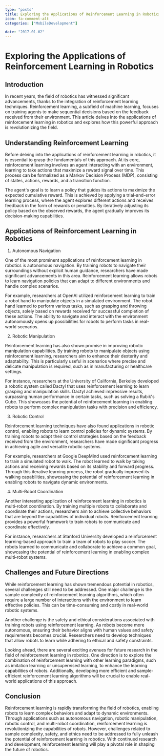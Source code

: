 ```yaml
---
type: "posts"
title: Exploring the Applications of Reinforcement Learning in Robotics
icon: fa-comment-alt
categories: ["MobileDevelopment"]

date: "2017-01-02"
---
```




# Exploring the Applications of Reinforcement Learning in Robotics

## Introduction

In recent years, the field of robotics has witnessed significant advancements, thanks to the integration of reinforcement learning techniques. Reinforcement learning, a subfield of machine learning, focuses on training agents to make sequential decisions based on the feedback received from their environment. This article delves into the applications of reinforcement learning in robotics and explores how this powerful approach is revolutionizing the field.

## Understanding Reinforcement Learning

Before delving into the applications of reinforcement learning in robotics, it is essential to grasp the fundamentals of this approach. At its core, reinforcement learning involves an agent interacting with an environment, learning to take actions that maximize a reward signal over time. This process can be formalized as a Markov Decision Process (MDP), consisting of states, actions, rewards, and a transition function.

The agent's goal is to learn a policy that guides its actions to maximize the expected cumulative reward. This is achieved by applying a trial-and-error learning process, where the agent explores different actions and receives feedback in the form of rewards or penalties. By iteratively adjusting its policy based on the observed rewards, the agent gradually improves its decision-making capabilities.

## Applications of Reinforcement Learning in Robotics

1. Autonomous Navigation

One of the most prominent applications of reinforcement learning in robotics is autonomous navigation. By training robots to navigate their surroundings without explicit human guidance, researchers have made significant advancements in this area. Reinforcement learning allows robots to learn navigation policies that can adapt to different environments and handle complex scenarios.

For example, researchers at OpenAI utilized reinforcement learning to train a robot hand to manipulate objects in a simulated environment. The robot hand learned to perform various tasks, such as grasping and throwing objects, solely based on rewards received for successful completion of these actions. The ability to navigate and interact with the environment autonomously opens up possibilities for robots to perform tasks in real-world scenarios.

2. Robotic Manipulation

Reinforcement learning has also shown promise in improving robotic manipulation capabilities. By training robots to manipulate objects using reinforcement learning, researchers aim to enhance their dexterity and adaptability. This is particularly useful in scenarios where precise and delicate manipulation is required, such as in manufacturing or healthcare settings.

For instance, researchers at the University of California, Berkeley developed a robotic system called Dactyl that uses reinforcement learning to learn grasping and manipulation skills. Dactyl achieved impressive results, surpassing human performance in certain tasks, such as solving a Rubik's Cube. This showcases the potential of reinforcement learning in enabling robots to perform complex manipulation tasks with precision and efficiency.

3. Robotic Control

Reinforcement learning techniques have also found applications in robotic control, enabling robots to learn control policies for dynamic systems. By training robots to adapt their control strategies based on the feedback received from the environment, researchers have made significant progress in achieving agile and versatile robotic systems.

For example, researchers at Google DeepMind used reinforcement learning to train a simulated robot to walk. The robot learned to walk by taking actions and receiving rewards based on its stability and forward progress. Through this iterative learning process, the robot gradually improved its walking capabilities, showcasing the potential of reinforcement learning in enabling robots to navigate dynamic environments.

4. Multi-Robot Coordination

Another interesting application of reinforcement learning in robotics is multi-robot coordination. By training multiple robots to collaborate and coordinate their actions, researchers aim to achieve collective behaviors that are beyond the capabilities of individual robots. Reinforcement learning provides a powerful framework to train robots to communicate and coordinate effectively.

For instance, researchers at Stanford University developed a reinforcement learning-based approach to train a team of robots to play soccer. The robots learned to communicate and collaborate to achieve a common goal, showcasing the potential of reinforcement learning in enabling complex multi-robot systems.

## Challenges and Future Directions

While reinforcement learning has shown tremendous potential in robotics, several challenges still need to be addressed. One major challenge is the sample complexity of reinforcement learning algorithms, which often require a large number of interactions with the environment to learn effective policies. This can be time-consuming and costly in real-world robotic systems.

Another challenge is the safety and ethical considerations associated with training robots using reinforcement learning. As robots become more autonomous, ensuring their behavior aligns with human values and safety requirements becomes crucial. Researchers need to develop techniques that allow robots to learn while adhering to ethical and safety constraints.

Looking ahead, there are several exciting avenues for future research in the field of reinforcement learning in robotics. One direction is to explore the combination of reinforcement learning with other learning paradigms, such as imitation learning or unsupervised learning, to enhance the learning capabilities of robots. Additionally, developing more efficient and sample-efficient reinforcement learning algorithms will be crucial to enable real-world applications of this approach.

## Conclusion

Reinforcement learning is rapidly transforming the field of robotics, enabling robots to learn complex behaviors and adapt to dynamic environments. Through applications such as autonomous navigation, robotic manipulation, robotic control, and multi-robot coordination, reinforcement learning is revolutionizing the capabilities of robots. However, challenges related to sample complexity, safety, and ethics need to be addressed to fully unleash the potential of reinforcement learning in robotics. With continued research and development, reinforcement learning will play a pivotal role in shaping the future of robotics.